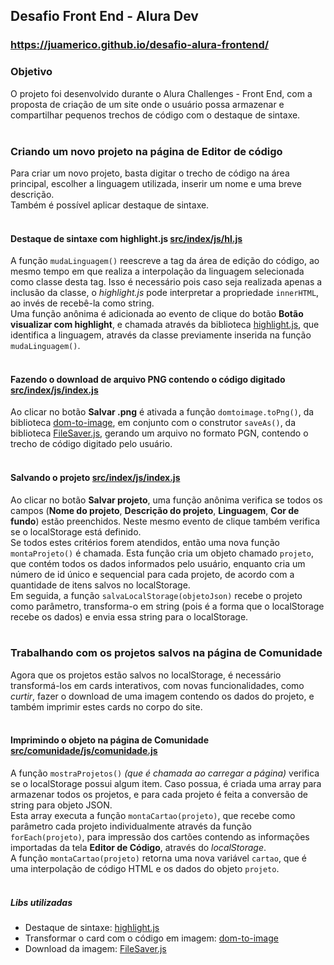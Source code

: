 ## Desafio Front End - Alura Dev
### https://juamerico.github.io/desafio-alura-frontend/

### Objetivo
O projeto foi desenvolvido durante o Alura Challenges - Front End, com a proposta de criação de um site onde o usuário possa armazenar e compartilhar pequenos trechos de código com o destaque de sintaxe.</br></br>

### Criando um novo projeto na página de Editor de código
Para criar um novo projeto, basta digitar o trecho de código na área principal, escolher a linguagem utilizada, inserir um nome e uma breve descrição.\
Também é possível aplicar destaque de sintaxe.</br></br>

#### Destaque de sintaxe com highlight.js [src/index/js/hl.js](https://github.com/juamerico/desafio-alura/blob/main/src/index/js/hl.js)
A função `mudaLinguagem()` reescreve a tag da área de edição do código, ao mesmo tempo em que realiza a interpolação da linguagem selecionada como classe desta tag. Isso é necessário pois caso seja realizada apenas a inclusão da classe, o *highlight.js* pode interpretar a propriedade `innerHTML`, ao invés de recebê-la como string.\
Uma função anônima é adicionada ao evento de clique do botão **Botão visualizar com highlight**, e chamada através da biblioteca [highlight.js](https://highlightjs.org), que identifica a linguagem, através da classe previamente inserida na função `mudaLinguagem()`.</br></br>

#### Fazendo o download de arquivo PNG contendo o código digitado [src/index/js/index.js](https://github.com/juamerico/desafio-alura/blob/main/src/index/js/index.js)
Ao clicar no botão **Salvar .png** é ativada a função `domtoimage.toPng()`, da biblioteca [dom-to-image](https://github.com/tsayen/dom-to-image), em conjunto com o construtor `saveAs()`, da biblioteca [FileSaver.js](https://github.com/eligrey/FileSaver.js/), gerando um arquivo no formato PGN, contendo o trecho de código digitado pelo usuário.</br></br>

#### Salvando o projeto [src/index/js/index.js](https://github.com/juamerico/desafio-alura/blob/main/src/index/js/index.js)
Ao clicar no botão **Salvar projeto**, uma função anônima verifica se todos os campos (**Nome do projeto**, **Descrição do projeto**, **Linguagem**, **Cor de fundo**) estão preenchidos. Neste mesmo evento de clique também verifica se o localStorage está definido.\
Se todos estes critérios forem atendidos, então uma nova função `montaProjeto()` é chamada. Esta função cria um objeto chamado `projeto`, que contém todos os dados informados pelo usuário, enquanto cria um número de id único e sequencial para cada projeto, de acordo com a quantidade de itens salvos no localStorage.\
Em seguida, a função `salvaLocalStorage(objetoJson)` recebe o projeto como parâmetro, transforma-o em string (pois é a forma que o localStorage recebe os dados) e envia essa string para o localStorage.</br></br>

### Trabalhando com os projetos salvos na página de Comunidade
Agora que os projetos estão salvos no localStorage, é necessário transformá-los em cards interativos, com novas funcionalidades, como *curtir*, fazer o download de uma imagem contendo os dados do projeto, e também imprimir estes cards no corpo do site.</br></br>

#### Imprimindo o objeto na página de Comunidade [src/comunidade/js/comunidade.js](https://github.com/juamerico/desafio-alura/blob/main/src/comunidade/js/comunidade.js)
A função `mostraProjetos()` *(que é chamada ao carregar a página)*  verifica se o localStorage possui algum item. Caso possua, é criada uma array para armazenar todos os projetos, e para cada projeto é feita a conversão de string para objeto JSON.\
Esta array executa a função `montaCartao(projeto)`, que recebe como parâmetro cada projeto individualmente através da função `forEach(projeto)`, para impressão dos cartões contendo as informações importadas da tela **Editor de Código**, através do *localStorage*.\
A função `montaCartao(projeto)` retorna uma nova variável `cartao`, que é uma interpolação de código HTML e os dados do objeto `projeto`.</br></br>

##### Libs utilizadas
- Destaque de sintaxe: [highlight.js](https://github.com/highlightjs/highlight.js/)
- Transformar o card com o código em imagem: [dom-to-image](https://github.com/tsayen/dom-to-image)
- Download da imagem: [FileSaver.js](https://github.com/eligrey/FileSaver.js/)
